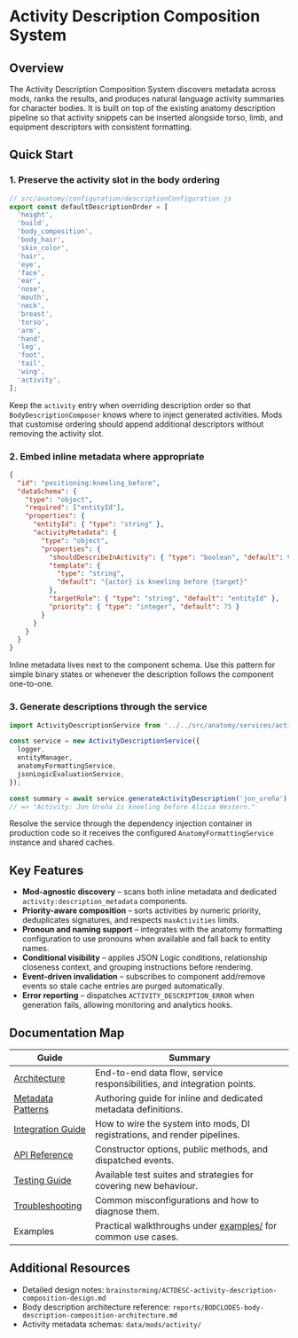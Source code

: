 # Activity Description Composition System

## Overview

The Activity Description Composition System discovers metadata across mods, ranks the
results, and produces natural language activity summaries for character bodies. It is built
on top of the existing anatomy description pipeline so that activity snippets can be
inserted alongside torso, limb, and equipment descriptors with consistent formatting.

## Quick Start

### 1. Preserve the activity slot in the body ordering

```javascript
// src/anatomy/configuration/descriptionConfiguration.js
export const defaultDescriptionOrder = [
  'height',
  'build',
  'body_composition',
  'body_hair',
  'skin_color',
  'hair',
  'eye',
  'face',
  'ear',
  'nose',
  'mouth',
  'neck',
  'breast',
  'torso',
  'arm',
  'hand',
  'leg',
  'foot',
  'tail',
  'wing',
  'activity',
];
```

Keep the `activity` entry when overriding description order so that
`BodyDescriptionComposer` knows where to inject generated activities. Mods that
customise ordering should append additional descriptors without removing the activity
slot.

### 2. Embed inline metadata where appropriate

```json
{
  "id": "positioning:kneeling_before",
  "dataSchema": {
    "type": "object",
    "required": ["entityId"],
    "properties": {
      "entityId": { "type": "string" },
      "activityMetadata": {
        "type": "object",
        "properties": {
          "shouldDescribeInActivity": { "type": "boolean", "default": true },
          "template": {
            "type": "string",
            "default": "{actor} is kneeling before {target}"
          },
          "targetRole": { "type": "string", "default": "entityId" },
          "priority": { "type": "integer", "default": 75 }
        }
      }
    }
  }
}
```

Inline metadata lives next to the component schema. Use this pattern for simple binary
states or whenever the description follows the component one-to-one.

### 3. Generate descriptions through the service

```javascript
import ActivityDescriptionService from '../../src/anatomy/services/activityDescriptionService.js';

const service = new ActivityDescriptionService({
  logger,
  entityManager,
  anatomyFormattingService,
  jsonLogicEvaluationService,
});

const summary = await service.generateActivityDescription('jon_ureña');
// => "Activity: Jon Ureña is kneeling before Alicia Western."
```

Resolve the service through the dependency injection container in production code so it
receives the configured `AnatomyFormattingService` instance and shared caches.

## Key Features

- **Mod-agnostic discovery** – scans both inline metadata and dedicated
  `activity:description_metadata` components.
- **Priority-aware composition** – sorts activities by numeric priority, deduplicates
  signatures, and respects `maxActivities` limits.
- **Pronoun and naming support** – integrates with the anatomy formatting configuration to
  use pronouns when available and fall back to entity names.
- **Conditional visibility** – applies JSON Logic conditions, relationship closeness
  context, and grouping instructions before rendering.
- **Event-driven invalidation** – subscribes to component add/remove events so stale cache
  entries are purged automatically.
- **Error reporting** – dispatches `ACTIVITY_DESCRIPTION_ERROR` when generation fails,
  allowing monitoring and analytics hooks.

## Documentation Map

| Guide | Summary |
| --- | --- |
| [Architecture](./architecture.md) | End-to-end data flow, service responsibilities, and integration points. |
| [Metadata Patterns](./metadata-patterns.md) | Authoring guide for inline and dedicated metadata definitions. |
| [Integration Guide](./integration-guide.md) | How to wire the system into mods, DI registrations, and render pipelines. |
| [API Reference](./api-reference.md) | Constructor options, public methods, and dispatched events. |
| [Testing Guide](./testing-guide.md) | Available test suites and strategies for covering new behaviour. |
| [Troubleshooting](./troubleshooting.md) | Common misconfigurations and how to diagnose them. |
| Examples | Practical walkthroughs under [examples/](./examples/) for common use cases. |

## Additional Resources

- Detailed design notes: `brainstorming/ACTDESC-activity-description-composition-design.md`
- Body description architecture reference: `reports/BODCLODES-body-description-composition-architecture.md`
- Activity metadata schemas: `data/mods/activity/`
